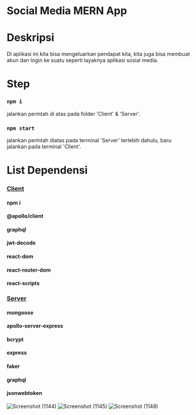 # Social Media MERN App

# Deskripsi

Di aplikasi ini kita bisa mengeluarkan pendapat kita, kita juga bisa membuat akun dan login ke suatu seperti layaknya aplikasi sosial media.

# Step

### `npm i`

jalankan perintah di atas pada folder 'Client' & 'Server'.

### `npm start`

jalankan perintah diatas pada terminal 'Server' terlebih dahulu, baru jalankan pada terminal 'Client'.

# List Dependensi

### <ins>Client</ins> 
#### npm i
#### @apollo/client
#### graphql
#### jwt-decode
#### react-dom
#### react-router-dom
#### react-scripts

### <ins>Server</ins> 
#### mongoose
#### apollo-server-express
#### bcrypt
#### express
#### faker
#### graphql
#### jsonwebtoken

![Screenshot (1144)](https://github.com/SetyoBimantoro/project_akhir_pwbd/assets/138221347/fdc023e6-bba2-430e-8237-89b057291d1f)
![Screenshot (1145)](https://github.com/SetyoBimantoro/project_akhir_pwbd/assets/138221347/43043a1f-ea41-4dce-8225-06d85b913094)
![Screenshot (1148)](https://github.com/SetyoBimantoro/project_akhir_pwbd/assets/138221347/b29f2543-8053-4388-acc3-232defde558c)
